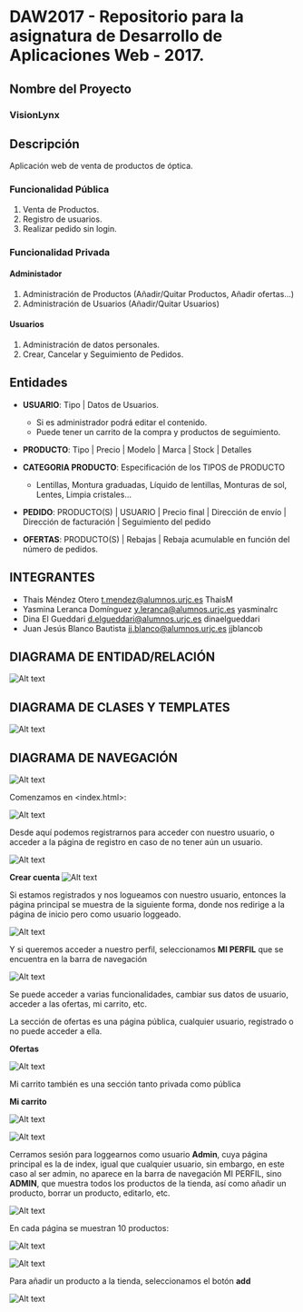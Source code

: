 # DAW2017 - Repositorio para la asignatura de Desarrollo de Aplicaciones Web - 2017.

## Nombre del Proyecto
### VisionLynx

## Descripción
Aplicación web de venta de productos de óptica.

### Funcionalidad Pública
  1. Venta de Productos.
  2. Registro de usuarios.
  3. Realizar pedido sin login.
  
### Funcionalidad Privada

#### Administador
  1. Administración de Productos (Añadir/Quitar Productos, Añadir ofertas...)
  2. Administración de Usuarios  (Añadir/Quitar Usuarios)

#### Usuarios
  1. Administración de datos personales.<br>
  2. Crear, Cancelar y Seguimiento de Pedidos.
   

## Entidades
  - <b>USUARIO</b>: Tipo | Datos de Usuarios.
    - Si es administrador podrá editar el contenido.
    - Puede tener un carrito de la compra y productos de seguimiento.
  
  - <b>PRODUCTO</b>: Tipo | Precio | Modelo | Marca | Stock | Detalles
  
  - <b>CATEGORIA PRODUCTO</b>: Especificación de los TIPOS de PRODUCTO
    - Lentillas, Montura graduadas, Líquido de lentillas, Monturas de sol, Lentes, Limpia cristales...
    
  - <b>PEDIDO</b>: PRODUCTO(S) | USUARIO | Precio final | Dirección de envío | Dirección de facturación | Seguimiento del pedido
  
  - <b>OFERTAS</b>: PRODUCTO(S) | Rebajas | Rebaja acumulable en función del número de pedidos.
  
## INTEGRANTES
  - Thais Méndez Otero            t.mendez@alumnos.urjc.es        ThaisM
  - Yasmina Leranca Domínguez     y.leranca@alumnos.urjc.es       yasminalrc
  - Dina El Gueddari              d.elgueddari@alumnos.urjc.es    dinaelgueddari
  - Juan Jesús Blanco Bautista    jj.blanco@alumnos.urjc.es       jjblancob


## DIAGRAMA DE ENTIDAD/RELACIÓN

![Alt text](Capturas/EER_Diagram.png "imagen diagrama")

## DIAGRAMA DE CLASES Y TEMPLATES

![Alt text](Capturas/diagrama.png "UML clases")

## DIAGRAMA DE NAVEGACIÓN

![Alt text](Capturas/DiagramaNavegacion.png "Diagrama navegación")

Comenzamos en <index.html>:

![Alt text](Capturas/Inicio.png "imagen inicio")

Desde aquí podemos registrarnos para acceder con nuestro usuario, o acceder a la página de registro en caso de no tener aún un usuario.

![Alt text](Capturas/AccesoCuenta.png "imagen acceso cuenta")

<b>Crear cuenta </b>
![Alt text](Capturas/CrearCuenta.png "imagen acceso cuenta")

Si estamos registrados y nos logueamos con nuestro usuario, entonces la página principal se muestra de la siguiente forma, donde nos redirige a la página de inicio pero como usuario loggeado.

![Alt text](Capturas/InicioUsuario.png "imagen inicio usuario")

Y si queremos acceder a nuestro perfil, seleccionamos <b>MI PERFIL</b> que se encuentra en la barra de navegación

![Alt text](Capturas/MiPerfil.png "imagen inicio usuario")

Se puede acceder a varias funcionalidades, cambiar sus datos de usuario, acceder a las ofertas, mi carrito, etc.

La sección de ofertas es una página pública, cualquier usuario, registrado o no puede acceder a ella.

<b>Ofertas</b> 

![Alt text](Capturas/Ofertas.png "imagen ofertas")

Mi carrito también es una sección tanto privada como pública

<b>Mi carrito</b> 

![Alt text](Capturas/Micarrito.png "imagen carrito")

![Alt text](Capturas/ConfirmarCarrito.png "imagen confirmar carrito")

Cerramos sesión para loggearnos como usuario <b>Admin</b>,  cuya página principal es la de index, igual que cualquier usuario, sin embargo, en este caso al ser admin, no aparece en la barra de navegación MI PERFIL, sino <b>ADMIN</b>, que muestra todos los productos de la tienda, así como añadir un producto, borrar un producto, editarlo, etc.

![Alt text](Capturas/Listaproductos1.png "imagen Lista productos")

En cada página se muestran 10 productos:

![Alt text](Capturas/Listaproductos2.png "imagen Lista productos")

![Alt text](Capturas/Listaproductos3.png "imagen Lista productos")

Para añadir un producto a la tienda, seleccionamos el botón <b>add</b>

![Alt text](Capturas/Aniadirproducto.png "imagen añadir producto")
